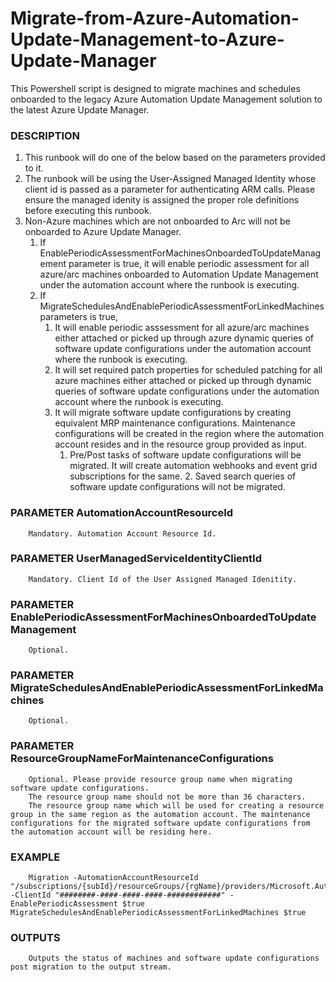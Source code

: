 # Migrate-from-Azure-Automation-Update-Management-to-Azure-Update-Manager
This Powershell script is designed to migrate machines and schedules onboarded to the legacy Azure Automation Update Management solution to the latest Azure Update Manager.

### DESCRIPTION
1. This runbook will do one of the below based on the parameters provided to it.
2. The runbook will be using the User-Assigned Managed Identity whose client id is passed as a parameter for authenticating ARM calls. Please ensure the managed idenity is assigned the proper role definitions before executing this runbook.
3. Non-Azure machines which are not onboarded to Arc will not be onboarded to Azure Update Manager.
	1. If EnablePeriodicAssessmentForMachinesOnboardedToUpdateManagement parameter is true, it will enable periodic assessment for all azure/arc machines onboarded to Automation Update Management under the automation account where the runbook is executing.
    2. If MigrateSchedulesAndEnablePeriodicAssessmentForLinkedMachines parameters is true,
    	1. It will enable periodic asssessment for all azure/arc machines either attached or picked up through azure dynamic queries of software update configurations under the automation account where the runbook is executing.
        2. It will set required patch properties for scheduled patching for all azure machines either attached or picked up through dynamic queries of software update configurations under the automation account where the runbook is executing.
        3. It will migrate software update configurations by creating equivalent MRP maintenance configurations. Maintenance configurations will be created in the region where the automation account resides and in the resource group provided as input.
        	1. Pre/Post tasks of software update configurations will be migrated. It will create automation webhooks and event grid subscriptions for the same.
                2. Saved search queries of software update configurations will not be migrated.

### PARAMETER AutomationAccountResourceId
        Mandatory. Automation Account Resource Id.

### PARAMETER UserManagedServiceIdentityClientId
        Mandatory. Client Id of the User Assigned Managed Idenitity.

### PARAMETER EnablePeriodicAssessmentForMachinesOnboardedToUpdateManagement
        Optional.

### PARAMETER MigrateSchedulesAndEnablePeriodicAssessmentForLinkedMachines
        Optional.

### PARAMETER ResourceGroupNameForMaintenanceConfigurations
        Optional. Please provide resource group name when migrating software update configurations.
        The resource group name should not be more than 36 characters.
        The resource group name which will be used for creating a resource group in the same region as the automation account. The maintenance configurations for the migrated software update configurations from the automation account will be residing here.

### EXAMPLE
        Migration -AutomationAccountResourceId "/subscriptions/{subId}/resourceGroups/{rgName}/providers/Microsoft.Automation/automationAccounts/{aaName}"  -ClientId "########-####-####-####-############" -EnablePeriodicAssessment $true MigrateSchedulesAndEnablePeriodicAssessmentForLinkedMachines $true

### OUTPUTS
        Outputs the status of machines and software update configurations post migration to the output stream.
